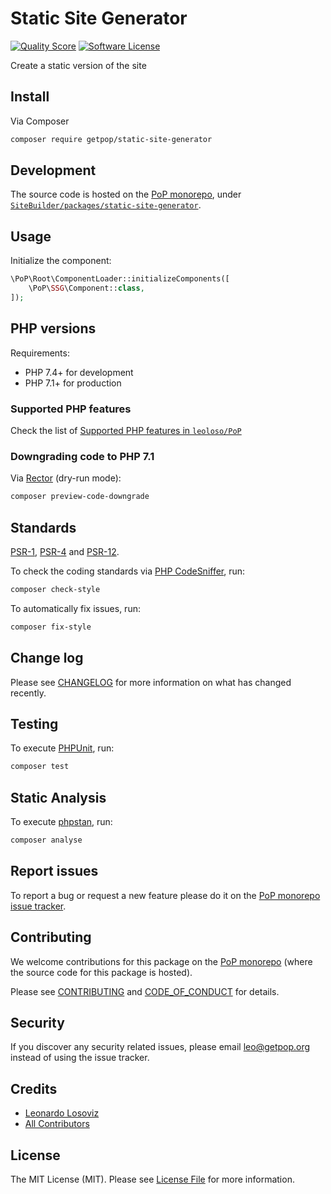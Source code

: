 # Static Site Generator

<!-- [![Build Status][ico-travis]][link-travis] -->
[![Quality Score][ico-code-quality]][link-code-quality]
[![Software License][ico-license]](LICENSE.md)

<!--
[![Latest Version on Packagist][ico-version]][link-packagist]
[![Coverage Status][ico-scrutinizer]][link-scrutinizer]
[![Total Downloads][ico-downloads]][link-downloads]
-->

Create a static version of the site

## Install

Via Composer

``` bash
composer require getpop/static-site-generator
```

## Development

The source code is hosted on the [PoP monorepo](https://github.com/leoloso/PoP), under [`SiteBuilder/packages/static-site-generator`](https://github.com/leoloso/PoP/tree/master/layers/SiteBuilder/packages/static-site-generator).

## Usage

Initialize the component:

``` php
\PoP\Root\ComponentLoader::initializeComponents([
    \PoP\SSG\Component::class,
]);
```

## PHP versions

Requirements:

- PHP 7.4+ for development
- PHP 7.1+ for production

### Supported PHP features

Check the list of [Supported PHP features in `leoloso/PoP`](https://github.com/leoloso/PoP/#supported-php-features)

### Downgrading code to PHP 7.1

Via [Rector](https://github.com/rectorphp/rector) (dry-run mode):

```bash
composer preview-code-downgrade
```

## Standards

[PSR-1](https://www.php-fig.org/psr/psr-1), [PSR-4](https://www.php-fig.org/psr/psr-4) and [PSR-12](https://www.php-fig.org/psr/psr-12).

To check the coding standards via [PHP CodeSniffer](https://github.com/squizlabs/PHP_CodeSniffer), run:

``` bash
composer check-style
```

To automatically fix issues, run:

``` bash
composer fix-style
```

## Change log

Please see [CHANGELOG](CHANGELOG.md) for more information on what has changed recently.

## Testing

To execute [PHPUnit](https://phpunit.de/), run:

``` bash
composer test
```

## Static Analysis

To execute [phpstan](https://github.com/phpstan/phpstan), run:

``` bash
composer analyse
```

## Report issues

To report a bug or request a new feature please do it on the [PoP monorepo issue tracker](https://github.com/leoloso/PoP/issues).

## Contributing

We welcome contributions for this package on the [PoP monorepo](https://github.com/leoloso/PoP) (where the source code for this package is hosted).

Please see [CONTRIBUTING](CONTRIBUTING.md) and [CODE_OF_CONDUCT](CODE_OF_CONDUCT.md) for details.

## Security

If you discover any security related issues, please email leo@getpop.org instead of using the issue tracker.

## Credits

- [Leonardo Losoviz][link-author]
- [All Contributors][link-contributors]

## License

The MIT License (MIT). Please see [License File](LICENSE.md) for more information.

[ico-version]: https://img.shields.io/packagist/v/getpop/static-site-generator.svg?style=flat-square
[ico-license]: https://img.shields.io/badge/license-MIT-brightgreen.svg?style=flat-square
[ico-travis]: https://img.shields.io/travis/getpop/static-site-generator/master.svg?style=flat-square
[ico-scrutinizer]: https://img.shields.io/scrutinizer/coverage/g/getpop/static-site-generator.svg?style=flat-square
[ico-code-quality]: https://img.shields.io/scrutinizer/g/getpop/static-site-generator.svg?style=flat-square
[ico-downloads]: https://img.shields.io/packagist/dt/getpop/static-site-generator.svg?style=flat-square

[link-packagist]: https://packagist.org/packages/getpop/static-site-generator
[link-travis]: https://travis-ci.org/getpop/static-site-generator
[link-scrutinizer]: https://scrutinizer-ci.com/g/getpop/static-site-generator/code-structure
[link-code-quality]: https://scrutinizer-ci.com/g/getpop/static-site-generator
[link-downloads]: https://packagist.org/packages/getpop/static-site-generator
[link-author]: https://github.com/leoloso
[link-contributors]: ../../../../../../contributors
